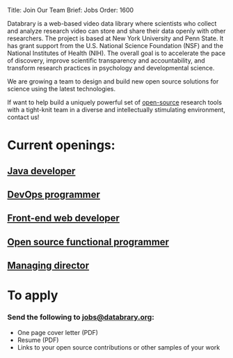 Title: Join Our Team
Brief: Jobs
Order: 1600

Databrary is a web-based video data library where scientists who collect and analyze research video can store and share their data openly with other researchers.
The project is based at New York University and Penn State.
It has grant support from the U.S. National Science Foundation (NSF) and the National Institutes of Health (NIH).
The overall goal is to accelerate the pace of discovery, improve scientific transparency and accountability, and transform research practices in psychology and developmental science.

We are growing a team to design and build new open source solutions for science using the latest technologies.

If want to help build a uniquely powerful set of [open-source](https://github.com/databrary) research tools with a tight-knit team in a diverse and intellectually stimulating environment, contact us!

# Current openings:
## [Java developer](|filename|jobs/datavyu.md)
## [DevOps programmer](|filename|jobs/devops.md)
## [Front-end web developer](|filename|jobs/front-end.md)
## [Open source functional programmer](|filename|jobs/functional.md)
## [Managing director](|filename|jobs/manager.md)

# To apply
### Send the following to jobs@databrary.org:

- One page cover letter (PDF)
- Resume (PDF)
- Links to your open source contributions or other samples of your work

